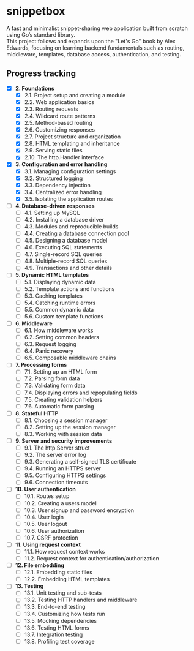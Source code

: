 # snippetbox

A fast and minimalist snippet-sharing web application built from scratch using Go’s standard library.  
This project follows and expands upon the "Let's Go" book by Alex Edwards, focusing on learning backend fundamentals such as routing, middleware, templates, database access, authentication, and testing.

## Progress tracking

- [X] **2. Foundations**
    - [X] 2.1. Project setup and creating a module
    - [X] 2.2. Web application basics
    - [X] 2.3. Routing requests
    - [X] 2.4. Wildcard route patterns
    - [X] 2.5. Method-based routing
    - [X] 2.6. Customizing responses
    - [X] 2.7. Project structure and organization
    - [X] 2.8. HTML templating and inheritance
    - [X] 2.9. Serving static files
    - [X] 2.10. The http.Handler interface

- [X] **3. Configuration and error handling**
    - [X] 3.1. Managing configuration settings
    - [X] 3.2. Structured logging
    - [X] 3.3. Dependency injection
    - [X] 3.4. Centralized error handling
    - [X] 3.5. Isolating the application routes

- [ ] **4. Database-driven responses**
    - [ ] 4.1. Setting up MySQL
    - [ ] 4.2. Installing a database driver
    - [ ] 4.3. Modules and reproducible builds
    - [ ] 4.4. Creating a database connection pool
    - [ ] 4.5. Designing a database model
    - [ ] 4.6. Executing SQL statements
    - [ ] 4.7. Single-record SQL queries
    - [ ] 4.8. Multiple-record SQL queries
    - [ ] 4.9. Transactions and other details

- [ ] **5. Dynamic HTML templates**
    - [ ] 5.1. Displaying dynamic data
    - [ ] 5.2. Template actions and functions
    - [ ] 5.3. Caching templates
    - [ ] 5.4. Catching runtime errors
    - [ ] 5.5. Common dynamic data
    - [ ] 5.6. Custom template functions

- [ ] **6. Middleware**
    - [ ] 6.1. How middleware works
    - [ ] 6.2. Setting common headers
    - [ ] 6.3. Request logging
    - [ ] 6.4. Panic recovery
    - [ ] 6.5. Composable middleware chains

- [ ] **7. Processing forms**
    - [ ] 7.1. Setting up an HTML form
    - [ ] 7.2. Parsing form data
    - [ ] 7.3. Validating form data
    - [ ] 7.4. Displaying errors and repopulating fields
    - [ ] 7.5. Creating validation helpers
    - [ ] 7.6. Automatic form parsing

- [ ] **8. Stateful HTTP**
    - [ ] 8.1. Choosing a session manager
    - [ ] 8.2. Setting up the session manager
    - [ ] 8.3. Working with session data

- [ ] **9. Server and security improvements**
    - [ ] 9.1. The http.Server struct
    - [ ] 9.2. The server error log
    - [ ] 9.3. Generating a self-signed TLS certificate
    - [ ] 9.4. Running an HTTPS server
    - [ ] 9.5. Configuring HTTPS settings
    - [ ] 9.6. Connection timeouts

- [ ] **10. User authentication**
    - [ ] 10.1. Routes setup
    - [ ] 10.2. Creating a users model
    - [ ] 10.3. User signup and password encryption
    - [ ] 10.4. User login
    - [ ] 10.5. User logout
    - [ ] 10.6. User authorization
    - [ ] 10.7. CSRF protection

- [ ] **11. Using request context**
    - [ ] 11.1. How request context works
    - [ ] 11.2. Request context for authentication/authorization

- [ ] **12. File embedding**
    - [ ] 12.1. Embedding static files
    - [ ] 12.2. Embedding HTML templates

- [ ] **13. Testing**
    - [ ] 13.1. Unit testing and sub-tests
    - [ ] 13.2. Testing HTTP handlers and middleware
    - [ ] 13.3. End-to-end testing
    - [ ] 13.4. Customizing how tests run
    - [ ] 13.5. Mocking dependencies
    - [ ] 13.6. Testing HTML forms
    - [ ] 13.7. Integration testing
    - [ ] 13.8. Profiling test coverage
